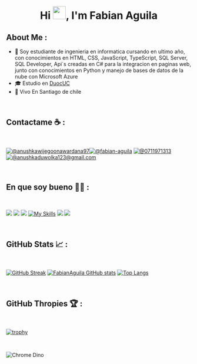 <h1 align="center">Hi <img src="https://media.giphy.com/media/hvRJCLFzcasrR4ia7z/giphy.gif" width="35">, I'm Fabian Aguila</h1>

## About Me :

- 🏢 Soy estudiante de ingenieria en informatica cursando en ultimo año, con conocimientos en HTML, CSS, JavaScript, TypeScript, SQL Server, SQL Developer, Api´s creadas en C# para la integracion en paginas web, junto con conocimientos en Python
  y manejo de bases de datos de la nube con Microsoft Azure
- 🎓 Estudio en [DuocUC](https://www.duoc.cl)
- 🏡 Vivo En Santiago de chile

<br>

## Contactame ☕ :

<br>

[![@anushkawijegoonawardana97](https://img.icons8.com/fluency/48/000000/instagram-new.png "fab.aguila")](https://www.instagram.com/fab.aguila/)[![@fabian-aguila](https://img.icons8.com/fluency/48/000000/linkedin.png "@fabian-aguila")](https://www.linkedin.com/in/fabian-aguila-442340253/) [![@0711971313](https://img.icons8.com/fluency/48/000000/phone-disconnected.png "979924970")](tel:979924970) [![@anushkaduwolka123@gmail.com](https://img.icons8.com/fluency/48/000000/apple-mail.png "fa.aguila.dev@gmail.com")](fa.aguila.dev@gmail.com)

<br>

## En que soy bueno 🧑‍💻 :

<br>

<img src="https://img.icons8.com/color/48/000000/html-5--v1.png"/> <img src="https://img.icons8.com/color/48/000000/css3.png"/> <img src="https://img.icons8.com/color/48/000000/javascript--v1.png"/> [![My Skills](https://skillicons.dev/icons?i=azure)](https://azure.microsoft.com/es-es)
<img src="https://img.icons8.com/color/48/000000/mysql-logo.png"/>
<img src="https://img.icons8.com/color/48/000000/npm.png"/>

<br>

## GitHub Stats 📈 :

<br>

[![GitHub Streak](https://github-readme-streak-stats.herokuapp.com?user=FabianAguila&theme=algolia&date_format=M%20j%5B%2C%20Y%5D)](https://git.io/streak-stats) [![FabianAguila GitHub stats](https://github-readme-stats.vercel.app/api?username=FabianAguila&theme=algolia)](https://github.com/FabianAguila/github-readme-stats) [![Top Langs](https://github-readme-stats.vercel.app/api/top-langs/?username=FabianAguila&theme=algolia)](https://github.com/FabianAguila/github-readme-stats)

<br>

## GitHub Thropies 🏆 :

<br>

[![trophy](https://github-profile-trophy.vercel.app/?username=FabianAguila)](https://github.com/FabianAguila/github-profile-trophy)

<br>

![Chrome Dino](https://mir-s3-cdn-cf.behance.net/project_modules/max_1200/4ff07986208593.5d9a654e92f36.gif)
